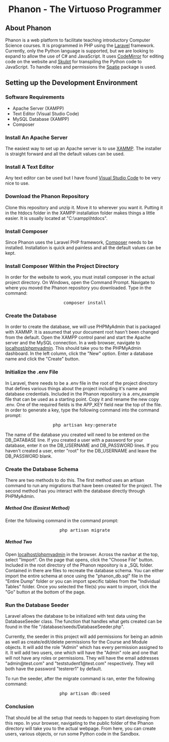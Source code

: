 # <p align="center">Phanon - The Virtuoso Programmer</p>

## About Phanon

<p>Phanon is a web platform to facilitate teaching introductory Computer Science courses. It is programmed in PHP using the <a  href="https://laravel.com/">Laravel</a> framework. Currently, only the Python language is supported, but we are looking to expand to allow the use of C# and JavaScript. It uses <a  href="https://codemirror.net/">CodeMirror</a> for editing code on the website and <a  href="http://www.skulpt.org/">Skulpt</a> for transpiling the Python code to JavaScript. To handle roles and permissions the <a href="https://github.com/spatie/laravel-permission">Spatie</a> package is used.</p>

## Setting up the Development Environment

### Software Requirements

<ul>
	<li>Apache Server (XAMPP)</li>
	<li>Text Editor (Visual Studio Code)</li>
	<li>MySQL Database (XAMPP)</li>
	<li>Composer</li>
</ul>

### Install An Apache Server

<p>The easiest way to set up an Apache server is to use <a  href="https://www.apachefriends.org/index.html">XAMMP</a>. The installer is straight forward and all the default values can be used.</p>

### Install A Text Editor

<p>Any text editor can be used but I have found <a  href="https://code.visualstudio.com/">Visual Studio Code</a> to be very nice to use.</p>

### Download the Phanon Repository

<p>Clone this repository and unzip it. Move it to wherever you want it. Putting it in the htdocs folder in the XAMPP installation folder makes things a little easier. It is usually located at "C:\xampp\htdocs".</p>

### Install Composer

<p>Since Phanon uses the Laravel PHP framework, <a  href="https://getcomposer.org/">Composer</a> needs to be installed. Installation is quick and painless and all the default values can be kept.</p>

### Install Composer Within the Project Directory

<p>In order for the website to work, you must install composer in the actual project directory. On Windows, open the Command Prompt. Navigate to where you moved the Phanon repository you downloaded. Type in the command: <pre  align="center">composer install</pre></p>

### Create the Database

<p>In order to create the database, we will use PHPMyAdmin that is packaged with XAMMP. It is assumed that your document root hasn't been changed from the default. Open the XAMPP control panel and start the Apache server and the MySQL connection. In a web browser, navigate to <a  href="https://localhost/phpmyadmin">localhost/phpmyadmin</a>. This should take you to the PHPMyAdmin dashboard. In the left column, click the "New" option. Enter a database name and click the "Create" button.</p>

### Initialize the .env File

<p>In Laravel, there needs to be a .env file in the root of the project directory that defines various things about the project including it's name and database credentials. Included in the Phanon repository is a .env_example file that can be used as a starting point. Copy it and rename the new copy .env. One of the required fields is the APP_KEY field near the top of the file. In order to generate a key, type the following command into the command prompt: <pre  align="center">php artisan key:generate</pre>The name of the database you created will need to be entered on the DB_DATABASE line. If you created a user with a password for your database, enter it on the DB_USERNAME and DB_PASSWORD lines. If you haven't created a user, enter "root" for the DB_USERNAME and leave the DB_PASSWORD blank.</p>

### Create the Database Schema

<p>There are two methods to do this. The first method uses an artisan command to run any migrations that have been created for the project. The second method has you interact with the database directly through PHPMyAdmin.</p>

##### Method One (Easiest Method)

<p>Enter the following command in the command prompt:<pre  align="center">php artisan migrate</pre></p>

##### Method Two

<p>Open <a  href="https://localhost/phpmyadmin">localhost/phpmyadmin</a> in the browser. Across the navbar at the top, select "Import". On the page that opens, click the "Choose File" button. Included in the root directory of the Phanon repository is a _SQL folder. Contained in there are files to recreate the database schema. You can either import the entire schema at once using the "phanon_db.sql" file in the "Entire Dump" folder or you can import specific tables from the "Individual Tables" folder. Once you selected the file(s) you want to import, click the "Go" button at the bottom of the page.</p>

### Run the Database Seeder

<p>Laravel allows the database to be initialized with test data using the DatabaseSeeder class. The function that handles what gets created can be found in the file "/database/seeds/DatabaseSeeder.php".</p>
<p>Currently, the seeder in this project will add permissions for being an admin as well as create/edit/delete permissions for the Course and Module objects. It will add the role "Admin" which has every permission assigned to it. It will add two users, one which will have the "Admin" role and one that will not have any roles or permissions. They will have the email addresses "admin@test.com" and "teststudent1@test.com" respectively. They will both have the password "testerer1" by default.</p>
<p>To run the seeder, after the migrate command is ran,  enter the following command: <pre align="center">php artisan db:seed</pre></p>

### Conclusion

<p>That should be all the setup that needs to happen to start developing from this repo. In your browser, navigating to the public folder of the Phanon directory will take you to the actual webpage. From here, you can create users, various objects, or run some Python code in the Sandbox.</p>